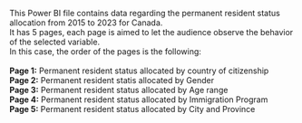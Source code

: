 This Power BI file contains data regarding the permanent resident status allocation from 2015 to 2023 for Canada.
<br>It has 5 pages, each page is aimed to let the audience observe the behavior of the selected variable.
<br>In this case, the order of the pages is the following:
<br>
<br>**Page 1:** Permanent resident status allocated by country of citizenship
<br>**Page 2:** Permanent resident statis allocated by Gender
<br>**Page 3:** Permanent resident status allocated by Age range
<br>**Page 4:** Permanent resident status allocated by Immigration Program
<br>**Page 5:** Permanent resident status allocated by City and Province
